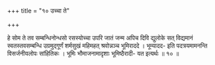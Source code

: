 +++
title = "१० उच्चा ते"

+++

हे सोम ते तव सम्बन्धिनोन्धसो रसस्योच्चा उपरि जातं जन्म अपिच दिवि द्युलोके सत् विद्यमानं स्वतस्तवसम्बन्धि उग्रमुद्गूर्णं शर्मसुखं महिमहत् श्रवोन्नञ्च भूमिराददे । भूम्यादद- इति पदत्रयमामनन्ति विसर्जनीयलोपः सांहितिकः । भूमिः भौमाजनामादृशाः भूमिष्ठैरादी- यत इत्यर्थः ॥ १० ॥